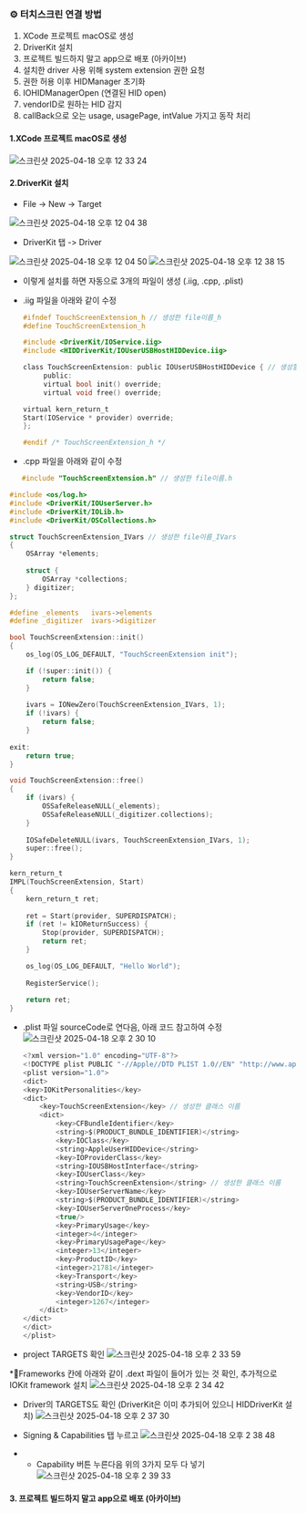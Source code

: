 ### ⚙️ 터치스크린 연결 방법
1. XCode 프로젝트 macOS로 생성
2. DriverKit 설치
3. 프로젝트 빌드하지 말고 app으로 배포 (아카이브)
4. 설치한 driver 사용 위해 system extension 권한 요청
5. 권한 허용 이후 HIDManager 초기화
6. IOHIDManagerOpen (연결된 HID open)
7. vendorID로 원하는 HID 감지
8. callBack으로 오는 usage, usagePage, intValue 가지고 동작 처리


#### 1.XCode 프로젝트 macOS로 생성
![스크린샷 2025-04-18 오후 12 33 24](https://github.com/user-attachments/assets/d4acfe8b-f931-4e88-9c3f-c65b7f91342f)


#### 2.DriverKit 설치
* File -> New -> Target

![스크린샷 2025-04-18 오후 12 04 38](https://github.com/user-attachments/assets/4c0a6b77-a5e1-4705-92e2-c252dda07c88)


* DriverKit 탭 -> Driver

![스크린샷 2025-04-18 오후 12 04 50](https://github.com/user-attachments/assets/b2679b79-c095-4aaa-8c4b-adf9d3943694)
![스크린샷 2025-04-18 오후 12 38 15](https://github.com/user-attachments/assets/d20ff328-3c09-4a59-8d5b-de6351988d06)

  * 이렇게 설치를 하면 자동으로 3개의 파일이 생성 (.iig, .cpp, .plist)
  * .iig 파일을 아래와 같이 수정
  
    ```c
    #ifndef TouchScreenExtension_h // 생성한 file이름_h
    #define TouchScreenExtension_h

    #include <DriverKit/IOService.iig>
    #include <HIDDriverKit/IOUserUSBHostHIDDevice.iig>

    class TouchScreenExtension: public IOUserUSBHostHIDDevice { // 생성할 클래스 이름
         public:
         virtual bool init() override;
         virtual void free() override;
    
    virtual kern_return_t
    Start(IOService * provider) override;
    };

    #endif /* TouchScreenExtension_h */
    ```
 * .cpp 파일을 아래와 같이 수정
```c
   #include "TouchScreenExtension.h" // 생성한 file이름.h

#include <os/log.h>
#include <DriverKit/IOUserServer.h>
#include <DriverKit/IOLib.h>
#include <DriverKit/OSCollections.h>

struct TouchScreenExtension_IVars // 생성한 file이름_IVars
{
    OSArray *elements;
    
    struct {
        OSArray *collections;
    } digitizer;
};

#define _elements   ivars->elements
#define _digitizer  ivars->digitizer

bool TouchScreenExtension::init()
{
    os_log(OS_LOG_DEFAULT, "TouchScreenExtension init");

    if (!super::init()) {
        return false;
    }
    
    ivars = IONewZero(TouchScreenExtension_IVars, 1);
    if (!ivars) {
        return false;
    }
    
exit:
    return true;
}

void TouchScreenExtension::free()
{
    if (ivars) {
        OSSafeReleaseNULL(_elements);
        OSSafeReleaseNULL(_digitizer.collections);
    }
    
    IOSafeDeleteNULL(ivars, TouchScreenExtension_IVars, 1);
    super::free();
}

kern_return_t
IMPL(TouchScreenExtension, Start)
{
    kern_return_t ret;
    
    ret = Start(provider, SUPERDISPATCH);
    if (ret != kIOReturnSuccess) {
        Stop(provider, SUPERDISPATCH);
        return ret;
    }

    os_log(OS_LOG_DEFAULT, "Hello World");
    
    RegisterService();
    
    return ret;
}
```

 * .plist 파일 sourceCode로 연다음, 아래 코드 참고하여 수정
![스크린샷 2025-04-18 오후 2 30 10](https://github.com/user-attachments/assets/d85e6dce-6c07-4346-b2e5-a1b01eab0562) 

    ```swift
   <?xml version="1.0" encoding="UTF-8"?>
   <!DOCTYPE plist PUBLIC "-//Apple//DTD PLIST 1.0//EN" "http://www.apple.com/DTDs/PropertyList-1.0.dtd">
   <plist version="1.0">
   <dict>
   	<key>IOKitPersonalities</key>
   	<dict>
   		<key>TouchScreenExtension</key> // 생성한 클래스 이름
   		<dict>
   			<key>CFBundleIdentifier</key>
   			<string>$(PRODUCT_BUNDLE_IDENTIFIER)</string>
   			<key>IOClass</key>
   			<string>AppleUserHIDDevice</string>
   			<key>IOProviderClass</key>
   			<string>IOUSBHostInterface</string>
   			<key>IOUserClass</key>
   			<string>TouchScreenExtension</string> // 생성한 클래스 이름
   			<key>IOUserServerName</key>
   			<string>$(PRODUCT_BUNDLE_IDENTIFIER)</string>
   			<key>IOUserServerOneProcess</key>
   			<true/>
   			<key>PrimaryUsage</key>
   			<integer>4</integer>
   			<key>PrimaryUsagePage</key>
   			<integer>13</integer>
   			<key>ProductID</key>
   			<integer>21781</integer>
   			<key>Transport</key>
   			<string>USB</string>
   			<key>VendorID</key>
   			<integer>1267</integer>
   		</dict>
   	</dict>
   </dict>
   </plist>
   ```

 * project TARGETS 확인
![스크린샷 2025-04-18 오후 2 33 59](https://github.com/user-attachments/assets/72c635ec-27d2-4d1a-a5a5-3b4bf88ab6dc)

*Frameworks 칸에 아래와 같이 .dext 파일이 들어가 있는 것 확인, 추가적으로 IOKit framework 설치
![스크린샷 2025-04-18 오후 2 34 42](https://github.com/user-attachments/assets/88d645c5-7798-476f-8287-78fb36042f95)

* Driver의 TARGETS도 확인 (DriverKit은 이미 추가되어 있으니 HIDDriverKit 설치)
![스크린샷 2025-04-18 오후 2 37 30](https://github.com/user-attachments/assets/a9e34728-9b1d-442c-a89d-716aa67908da)

* Signing & Capabilities 탭 누르고 
![스크린샷 2025-04-18 오후 2 38 48](https://github.com/user-attachments/assets/f98a16bd-c530-4877-bc3b-235110955f13)

* + Capability 버튼 누른다음 위의 3가지 모두 다 넣기
![스크린샷 2025-04-18 오후 2 39 33](https://github.com/user-attachments/assets/b66874f1-3267-4506-b090-0531289d3515)


#### 3. 프로젝트 빌드하지 말고 app으로 배포 (아카이브)
